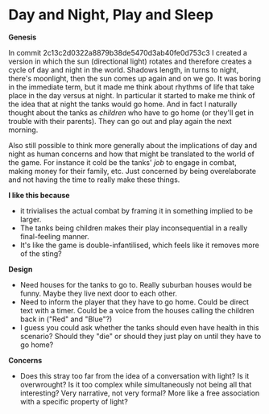 # Day and Night, Play and Sleep

__Genesis__

In commit 2c13c2d0322a8879b38de5470d3ab40fe0d753c3 I created a version in which the sun (directional light) rotates and therefore creates a cycle of day and night in the world. Shadows length, in turns to night, there's moonlight, then the sun comes up again and on we go. It was boring in the immediate term, but it made me think about rhythms of life that take place in the day versus at night. In particular it started to make me think of the idea that at night the tanks would go home. And in fact I naturally thought about the tanks as _children_ who have to go home (or they'll get in trouble with their parents). They can go out and play again the next morning.

Also still possible to think more generally about the implications of day and night as human concerns and how that might be translated to the world of the game. For instance it cold be the tanks' _job_ to engage in combat, making money for their family, etc. Just concerned by being overelaborate and not having the time to really make these things.

__I like this because__

- it trivialises the actual combat by framing it in something implied to be larger.
- The tanks being children makes their play inconsequential in a really final-feeling manner.
- It's like the game is double-infantilised, which feels like it removes more of the sting?


__Design__

- Need houses for the tanks to go to. Really suburban houses would be funny. Maybe they live next door to each other.
- Need to inform the player that they have to go home. Could be direct text with a timer. Could be a voice from the houses calling the children back in ("Red" and "Blue"?)
- I guess you could ask whether the tanks should even have health in this scenario? Should they "die" or should they just play on until they have to go home?

__Concerns__

- Does this stray too far from the idea of a conversation with light? Is it overwrought? Is it too complex while simultaneously not being all that interesting? Very narrative, not very formal? More like a free association with a specific property of light?
